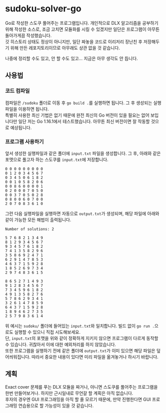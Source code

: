 # sudoku-solver-go
 
Go로 작성한 스도쿠 풀어주는 프로그램입니다. 개인적으로 DLX 알고리즘을 공부하기 위해 작성한 소스로, 조금 고치면 모듈화를 시킬 수 있겠지만 일단은 프로그램이 아무튼 돌아가게끔 작성했습니다.   
깃 히스토리 상태도 정상이 아니지만, 일단 짜놓을 코드로 이리저리 장난친 후 저장해두기 위해 만든 레포지토리이므로 아무래도 상관 없을 것 같습니다.   
   
나중에 정리할 수도 있고, 안 할 수도 있고... 지금은 아무 생각도 안 듭니다.

## 사용법

### 코드 컴파일
컴파일은 `/sudoku` 폴더로 이동 후 `go build .`를 실행하면 됩니다. 그 후 생성되는 실행파일을 이용하면 됩니다.   
특별히 사용한 최신 기법은 없기 때문에 완전 최신의 Go 버전이 있을 필요는 없어 보입니다만 일단 저는 Go 1.16.1에서 테스트했습니다. 아무튼 최신 버전이면 잘 작동할 것으로 예상됩니다.

### 프로그램 사용하기
앞서 생성한 실행파일과 같은 폴더에 `input.txt` 파일을 생성합니다. 그 후, 아래와 같은 포맷으로 풀고자 하는 스도쿠를 `input.txt`에 저장합니다.
```
0 0 0 0 0 0 0 0 0
0 1 2 0 3 4 5 6 7
0 3 4 5 0 6 1 8 2
0 0 1 0 5 8 2 0 6
0 0 8 6 0 0 0 0 1
0 2 0 0 0 7 0 5 0
0 0 3 7 0 5 0 2 8
0 8 0 0 6 0 7 0 0
2 0 7 0 8 3 6 1 0
```
그런 다음 실행파일을 실행하면 자동으로 `output.txt`가 생성되며, 해당 파일에 아래와 같이 가능한 모든 해법이 출력됩니다.
```
Number of solutions: 2

5 7 6 8 2 1 3 4 9
8 1 2 9 3 4 5 6 7
9 3 4 5 7 6 1 8 2
7 4 1 3 5 8 2 9 6
3 5 8 6 9 2 4 7 1
6 2 9 1 4 7 8 5 3
4 6 3 7 1 5 9 2 8
1 8 5 2 6 9 7 3 4
2 9 7 4 8 3 6 1 5

8 6 5 2 7 1 4 9 3
9 1 2 8 3 4 5 6 7
7 3 4 5 9 6 1 8 2
4 9 1 3 5 8 2 7 6
5 7 8 6 2 9 3 4 1
3 2 6 1 4 7 8 5 9
6 4 3 7 1 5 9 2 8
1 8 9 4 6 2 7 3 5
2 5 7 9 8 3 6 1 4
```
위 예시는 `sudoku/` 폴더에 들어있는 `input.txt`와 일치합니다. 빌드 없이 `go run .`으로도 실행할 수 있으니 직접 시도해보세요.   
단, `input.txt`의 포맷을 위와 같이 정확하게 지키지 않으면 프로그램이 다르게 동작할 수 있습니다. 귀찮아서 이에 대한 예외처리를 하지 않았습니다.   
또한 프로그램을 실행하기 전에 같은 폴더에 `output.txt`가 이미 있으면 해당 파일은 덮어씌워집니다. 따라서 중요한 내용이 있다면 미리 파일을 옮겨놓거나 하시기 바랍니다.

## 계획

Exact cover 문제를 푸는 DLX 모듈을 짜거나, 아니면 스도쿠를 풀어주는 프로그램을 한번 만들어보거나. 하지만 근시일내로 무언갈 할 계획은 아직 없습니다.   
후자의 경우엔 GUI 프로그래밍을 아직 할 줄 모르기 때문에, 만약 진행한다면 GUI 프로그래밍 연습용으로 할 가능성이 있을 것 같습니다.